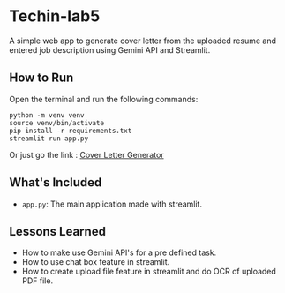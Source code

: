 # Techin-lab5

A simple web app to generate cover letter from the uploaded resume and entered job description using Gemini API and Streamlit.  

## How to Run
Open the terminal and run the following commands:

```
python -m venv venv
source venv/bin/activate
pip install -r requirements.txt
streamlit run app.py
```
Or just go the link : [Cover Letter Generator](https://techin-lab5-coverlettergenerator.streamlit.app/)

## What's Included

- `app.py`: The main application made with streamlit.

## Lessons Learned

- How to make use Gemini API's for a pre defined task.
- How to use chat box feature in streamlit.
- How to create upload file feature in streamlit and do OCR of uploaded PDF file.

